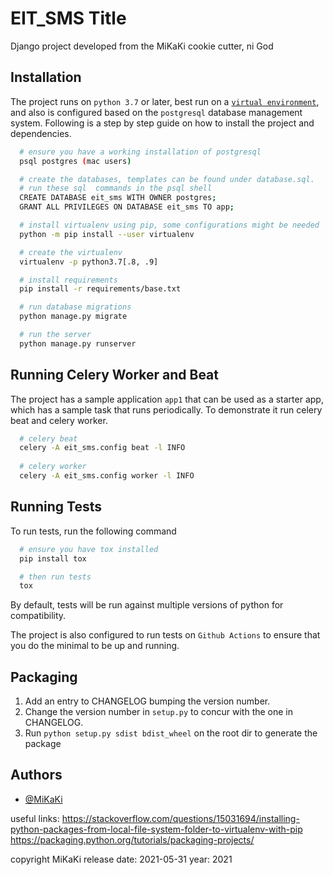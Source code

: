 
# EIT_SMS Title

Django project developed from the MiKaKi cookie cutter, ni God


## Installation 

The project runs on `python 3.7` or later, best run on a [`virtual environment`](https://virtualenv.pypa.io/en/latest/), and also is configured based on the `postgresql` database management system.
Following is a step by step guide on how to install the project and dependencies.

```bash
  # ensure you have a working installation of postgresql
  psql postgres (mac users)

  # create the databases, templates can be found under database.sql.
  # run these sql  commands in the psql shell
  CREATE DATABASE eit_sms WITH OWNER postgres;
  GRANT ALL PRIVILEGES ON DATABASE eit_sms TO app;

  # install virtualenv using pip, some configurations might be needed
  python -m pip install --user virtualenv

  # create the virtualenv
  virtualenv -p python3.7[.8, .9]

  # install requirements
  pip install -r requirements/base.txt

  # run database migrations
  python manage.py migrate

  # run the server
  python manage.py runserver
```

## Running Celery Worker and Beat

The project has a sample application `app1` that can be used as a starter app, which has a sample task that runs periodically.
To demonstrate it run celery beat and celery worker.

```bash
  # celery beat
  celery -A eit_sms.config beat -l INFO
  
  # celery worker
  celery -A eit_sms.config worker -l INFO
```

    
## Running Tests

To run tests, run the following command

```bash
  # ensure you have tox installed
  pip install tox

  # then run tests
  tox
```

By default, tests will be run against multiple versions of python for compatibility.


The project is also configured to run tests on `Github Actions` to ensure that you do the minimal to be up and running.


## Packaging

1. Add an entry to CHANGELOG bumping the version number.
2. Change the version number in ``setup.py`` to concur with the one in CHANGELOG.
3. Run ``python setup.py sdist bdist_wheel`` on the root dir to generate the package

  
## Authors

- [@MiKaKi](https://www.github.com/MiKaKi)

useful links:
https://stackoverflow.com/questions/15031694/installing-python-packages-from-local-file-system-folder-to-virtualenv-with-pip
https://packaging.python.org/tutorials/packaging-projects/


copyright MiKaKi
release date: 2021-05-31
year: 2021